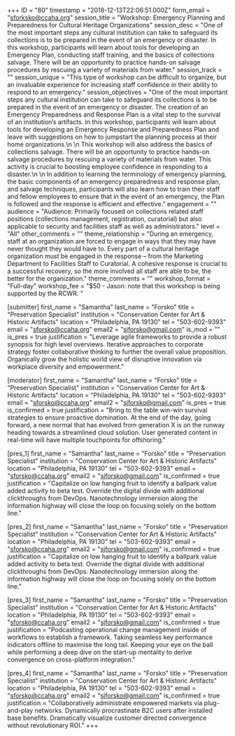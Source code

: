 +++
ID = "80"
timestamp = "2018-12-13T22:06:51.000Z"
form_email = "sforksko@ccaha.org"
session_title = "Workshop: Emergency Planning and Preparedness for Cultural Heritage Organizations"
session_desc = "One of the most important steps any cultural institution can take to safeguard its collections is to be prepared in the event of an emergency or disaster. In this workshop, participants will learn about tools for developing an Emergency Plan, conducting staff training, and the basics of collections salvage. There will be an opportunity to practice hands-on salvage procedures by rescuing a variety of materials from water."
session_track = ""
session_unique = "This type of workshop can be difficult to organize, but an invaluable experience for increasing staff confidence in their ability to respond to an emergency."
session_objectives = "One of the most important steps any cultural institution can take to safeguard its collections is to be prepared in the event of an emergency or disaster. The creation of an Emergency Preparedness and Response Plan is a vital step to the survival of an institution’s artifacts. In this workshop, participants will learn about tools for developing an Emergency Response and Preparedness Plan and leave with suggestions on how to jumpstart the planning process at their home organizations.\n \n This workshop will also address the basics of collections salvage. There will be an opportunity to practice hands-on salvage procedures by rescuing a variety of materials from water. This activity is crucial to boosting employee confidence in responding to a disaster.\n \n In addition to learning the terminology of emergency planning, the basic components of an emergency preparedness and response plan, and salvage techniques, participants will also learn how to train their staff and fellow employees to ensure that in the event of an emergency, the Plan is followed and the response is efficient and effective."
engagement = ""
audience = "Audience: Primarily focused on collections related staff positions (collections management, registration, curatorial) but also applicable to security and facilities staff as well as administrators."
level = "All"
other_comments = ""
theme_relationship = "During an emergency, staff at an organization are forced to engage in ways that they may have never thought they would have to. Every part of a cultural heritage organization must be engaged in the response – from the Marketing Department to Facilities Staff to Curatorial. A cohesive response is crucial to a successful recovery, so the more involved all staff are able to be, the better for the organization."
theme_comments = ""
workshop_format = "Full-day"
workshop_fee = "$50 - Jason: note that this workshop is being supported by the RCWR. "

[submitter]
first_name = "Samantha"
last_name = "Forsko"
title = "Preservation Specialist"
institution = "Conservation Center for Art & Historic Artifacts"
location = "Philadelphia, PA 19130"
tel = "503-602-9393"
email = "sforsko@ccaha.org"
email2 = "sjforsko@gmail.com"
is_mod = ""
is_pres = true
justification = "Leverage agile frameworks to provide a robust synopsis for high level overviews. Iterative approaches to corporate strategy foster collaborative thinking to further the overall value proposition. Organically grow the holistic world view of disruptive innovation via workplace diversity and empowerment."

[moderator]
first_name = "Samantha"
last_name = "Forsko"
title = "Preservation Specialist"
institution = "Conservation Center for Art & Historic Artifacts"
location = "Philadelphia, PA 19130"
tel = "503-602-9393"
email = "sforsko@ccaha.org"
email2 = "sjforsko@gmail.com"
is_pres = true
is_confirmed = true
justification = "Bring to the table win-win survival strategies to ensure proactive domination. At the end of the day, going forward, a new normal that has evolved from generation X is on the runway heading towards a streamlined cloud solution. User generated content in real-time will have multiple touchpoints for offshoring."

[pres_1]
first_name = "Samantha"
last_name = "Forsko"
title = "Preservation Specialist"
institution = "Conservation Center for Art & Historic Artifacts"
location = "Philadelphia, PA 19130"
tel = "503-602-9393"
email = "sforsko@ccaha.org"
email2 = "sjforsko@gmail.com"
is_confirmed = true
justification = "Capitalize on low hanging fruit to identify a ballpark value added activity to beta test. Override the digital divide with additional clickthroughs from DevOps. Nanotechnology immersion along the information highway will close the loop on focusing solely on the bottom line."

[pres_2]
first_name = "Samantha"
last_name = "Forsko"
title = "Preservation Specialist"
institution = "Conservation Center for Art & Historic Artifacts"
location = "Philadelphia, PA 19130"
tel = "503-602-9393"
email = "sforsko@ccaha.org"
email2 = "sjforsko@gmail.com"
is_confirmed = true
justification = "Capitalize on low hanging fruit to identify a ballpark value added activity to beta test. Override the digital divide with additional clickthroughs from DevOps. Nanotechnology immersion along the information highway will close the loop on focusing solely on the bottom line."

[pres_3]
first_name = "Samantha"
last_name = "Forsko"
title = "Preservation Specialist"
institution = "Conservation Center for Art & Historic Artifacts"
location = "Philadelphia, PA 19130"
tel = "503-602-9393"
email = "sforsko@ccaha.org"
email2 = "sjforsko@gmail.com"
is_confirmed = true
justification = "Podcasting operational change management inside of workflows to establish a framework. Taking seamless key performance indicators offline to maximise the long tail. Keeping your eye on the ball while performing a deep dive on the start-up mentality to derive convergence on cross-platform integration."

[pres_4]
first_name = "Samantha"
last_name = "Forsko"
title = "Preservation Specialist"
institution = "Conservation Center for Art & Historic Artifacts"
location = "Philadelphia, PA 19130"
tel = "503-602-9393"
email = "sforsko@ccaha.org"
email2 = "sjforsko@gmail.com"
is_confirmed = true
justification = "Collaboratively administrate empowered markets via plug-and-play networks. Dynamically procrastinate B2C users after installed base benefits. Dramatically visualize customer directed convergence without revolutionary ROI."
+++
